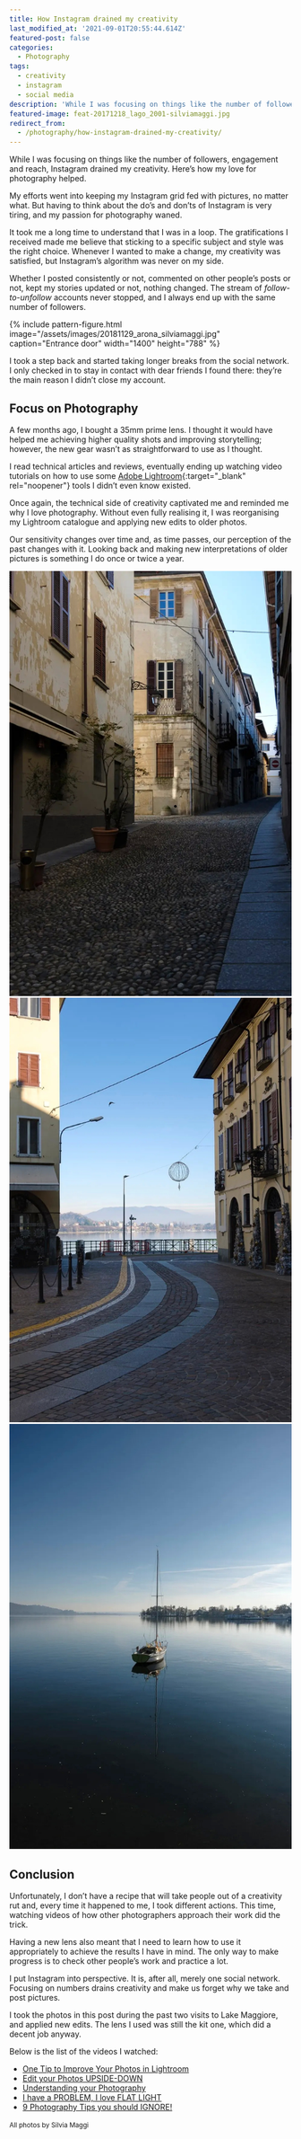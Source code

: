 ```yaml
---
title: How Instagram drained my creativity
last_modified_at: '2021-09-01T20:55:44.614Z'
featured-post: false
categories:
  - Photography
tags:
  - creativity
  - instagram
  - social media
description: 'While I was focusing on things like the number of followers, engagement and reach, Instagram drained my creativity. Here''s how my love for photography helped.'
featured-image: feat-20171218_lago_2001-silviamaggi.jpg
redirect_from:
  - /photography/how-instagram-drained-my-creativity/
---
```

<p class="lead">While I was focusing on things like the number of followers, engagement and reach, Instagram drained my creativity. Here’s how my love for photography helped.</p>

<!--more-->

My efforts went into keeping my Instagram grid fed with pictures, no matter what. But having to think about the do’s and don’ts of Instagram is very tiring, and my passion for photography waned.

It took me a long time to understand that I was in a loop. The gratifications I received made me believe that sticking to a specific subject and style was the right choice. Whenever I wanted to make a change, my creativity was satisfied, but Instagram’s algorithm was never on my side.

Whether I posted consistently or not, commented on other people’s posts or not, kept my stories updated or not, nothing changed. The stream of _follow-to-unfollow_ accounts never stopped, and I always end up with the same number of followers.

{% include pattern-figure.html image="/assets/images/20181129_arona_silviamaggi.jpg" caption="Entrance door" width="1400" height="788" %}

I took a step back and started taking longer breaks from the social network. I only checked in to stay in contact with dear friends I found there: they’re the main reason I didn’t close my account.

## Focus on Photography

A few months ago, I bought a 35mm prime lens. I thought it would have helped me achieving higher quality shots and improving storytelling; however, the new gear wasn’t as straightforward to use as I thought.

I read technical articles and reviews, eventually ending up watching video tutorials on how to use some [Adobe Lightroom](https://www.adobe.com/uk/products/photoshop-lightroom.html){:target="_blank" rel="noopener"} tools I didn’t even know existed.

Once again, the technical side of creativity captivated me and reminded me why I love photography. Without even fully realising it, I was reorganising my Lightroom catalogue and applying new edits to older photos.

Our sensitivity changes over time and, as time passes, our perception of the past changes with it. Looking back and making new interpretations of older pictures is something I do once or twice a year.

![Centro storico](/assets/images/20181203_arona_silviamaggi.jpg)
![Centro storico](/assets/images/20181203_arona_3611_silviamaggi.jpg)
![Lago Maggiore](/assets/images/20181203_arona_3634_silvia.jpg)

## Conclusion

Unfortunately, I don’t have a recipe that will take people out of a creativity rut and, every time it happened to me, I took different actions. This time, watching videos of how other photographers approach their work did the trick.

Having a new lens also meant that I need to learn how to use it appropriately to achieve the results I have in mind. The only way to make progress is to check other people’s work and practice a lot.

I put Instagram into perspective. It is, after all, merely one social network.  
Focusing on numbers drains creativity and make us forget why we take and post pictures.

I took the photos in this post during the past two visits to Lake Maggiore, and applied new edits. The lens I used was still the kit one, which did a decent job anyway.

Below is the list of the videos I watched:

<ul class="smd-ul">
<li><a href="https://www.youtube.com/watch?v=jUOOzi5gukY" target="_blank" rel="noopener">One Tip to Improve Your Photos in Lightroom</a></li>
<li><a href="https://www.youtube.com/watch?v=af88_3Sgvc4" target="_blank" rel="noopener">Edit your Photos UPSIDE-DOWN</a></li>
<li><a href="https://www.youtube.com/watch?v=4pGlTw1rHy8" target="_blank" rel="noopener">Understanding your Photography</a></li>
<li><a href="https://www.youtube.com/watch?v=z3s_SmWLnMA" target="_blank" rel="noopener">I have a PROBLEM, I love FLAT LIGHT</a></li>
<li><a href="https://www.youtube.com/watch?v=3RNWJPbrZfo" target="_blank" rel="noopener">9 Photography Tips you should IGNORE!</a></li>
</ul>

<small>All photos by Silvia Maggi</small>
